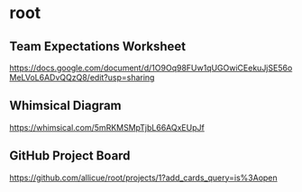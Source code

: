 # root

## Team Expectations Worksheet
https://docs.google.com/document/d/1O9Oq98FUw1qUGOwiCEekuJjSE56oMeLVoL6ADvQQzQ8/edit?usp=sharing

## Whimsical Diagram
https://whimsical.com/5mRKMSMpTjbL66AQxEUpJf

## GitHub Project Board
https://github.com/allicue/root/projects/1?add_cards_query=is%3Aopen
